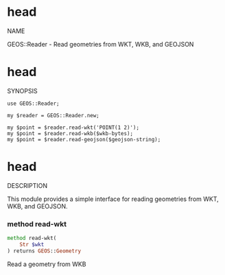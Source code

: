 head
====

NAME

GEOS::Reader - Read geometries from WKT, WKB, and GEOJSON

head
====

SYNOPSIS

    use GEOS::Reader;

    my $reader = GEOS::Reader.new;

    my $point = $reader.read-wkt('POINT(1 2)');
    my $point = $reader.read-wkb($wkb-bytes);
    my $point = $reader.read-geojson($geojson-string);

head
====

DESCRIPTION

This module provides a simple interface for reading geometries from WKT, WKB, and GEOJSON.

### method read-wkt

```raku
method read-wkt(
    Str $wkt
) returns GEOS::Geometry
```

Read a geometry from WKB

